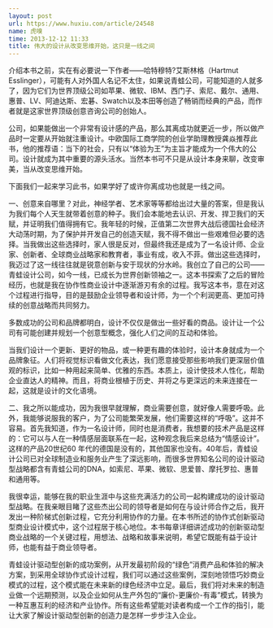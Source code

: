 ```yaml
---
layout: post
url: https://www.huxiu.com/article/24548
name: 虎嗅
time: 2013-12-12 11:33
title: 伟大的设计从改变思维开始，这只是一线之间
---
```

介绍本书之前，实在有必要说一下作者——哈特穆特?艾斯林格（Hartmut Esslinger），可能有人对外国人名记不太住，如果说青蛙公司，可能知道的人就多了，因为它们为世界顶级公司如苹果、微软、IBM、西门子、索尼、戴尔、通用、惠普、LV、阿迪达斯、宏碁、Swatch以及本田等创造了畅销而经典的产品，而作者就是这家世界顶级创意咨询公司的创始人。

公司，如果能做出一个非常有设计感的产品，那么其离成功就更近一步，所以做产品时一定要从开始就注重设计。中欧国际工商学院的创业学助理教授龚焱推荐此书，他的推荐语：当下的社会，只有以“体验为王”为主旨才能成为一个伟大的公司。设计就成为其中重要的源头活水。当然本书可不只是从设计本身来聊，改变审美，当从改变思维开始。

下面我们一起来学习此书，如果学好了或许你离成功也就是一线之间。

一、创意来自哪里？对此，神经学者、艺术家等等都给出过大量的答案，但是我认为我们每个人天生就带着创意的种子。我们会本能地去认识、开发、捍卫我们的天赋，并证明我们值得拥有它。我年轻的时候，正值第二次世界大战后德国社会经济大动荡时期，为了保护并开发自己的创造天赋，我不得不做出一些艰难但必要的选择。当我做出这些选择时，家人很是反对，但最终我还是成为了一名设计师、企业家、创新者、全球商业战略家和教育者，事业有成，收入不菲。做出这些选择时，我迈过了这一线往往就是锐意创新与安于现状的分水岭。我创立了自己的公司——青蛙设计公司，如今一线，已成长为世界创新领袖之一。这本书探索了之后的冒险经历，也就是我在协作性商业设计中逐渐游刃有余的过程。我写这本书，意在对这个过程进行指导，目的是鼓励企业领导者和设计师，为一个个利润更高、更加可持续的创意战略而共同努力。

多数成功的公司和品牌都明白，设计不仅仅是做出一些好看的商品。设计让一个公司有可能创建并规划一个创意型概念，强化人们之间的互动和体验。

当我们设计一个更新、更好的物品，或一种更有趣的体验时，设计本身就成为一个品牌象征。人们将视觉标识看做文化表达，我们愿意接受那些影响我们更深层价值观的标识，比如一种用起来简单、优雅的东西。本质上，设计使技术人性化，帮助企业直达人的精神。而且，将商业根植于历史、并将之与更深远的未来连接在一起，这就是设计的文化语境。

二、我之所以能成功，因为我很早就理解，商业需要创意，就好像人需要呼吸。此外，我能够说服我的客户，为了公司能繁荣发展，他们需要这样的“呼吸”。这并不容易。首先我知道，作为一名设计师，同时也是消费者，我想要的技术产品是这样的：它可以与人在一种情感层面联系在一起，这种观念我后来总结为“情感设计”。这样的产品20世纪60 年代的德国是没有的，其他国家也没有。40年后，青蛙设计公司已对全球制造业和服务业产生了深远影响，而很多世界知名公司的设计驱动型战略都含有青蛙公司的DNA，如索尼、苹果、微软、思爱普、摩托罗拉、惠普和通用等。

我很幸运，能够在我的职业生涯中与这些充满活力的公司一起构建成功的设计驱动型战略。在我亲眼目睹了这些杰出公司的领导者是如何在与设计师合作之后，我开发出一种阶梯式创新过程，它充分利用协作的力量。在本书所述的协作式创新驱动型商业设计模式中，这个过程居于核心地位。本书每章详细讲述成功的创新驱动型商业战略的一个关键过程，用想法、战略和故事来说明，希望它既能有益于设计师，也能有益于商业领导者。

青蛙设计驱动型创新的成功案例，从开发最初阶段的“绿色”消费产品和体验的解决方案，到采用全球协作式设计过程，我们可以通过这些案例，深刻地领悟巧妙商业模式的过程，这个模式能在未来新的绿色经济中立足。最后，我们将对未来的制造业做一个远期预测，以及企业如何从生产外包的“廉价-更廉价-有毒”模式，转换为一种互惠互利的经济和产业协作。所有这些希望能对读者构成一个工作的指引，能让大家了解设计驱动型创新的创造力是怎样一步步注入企业。

